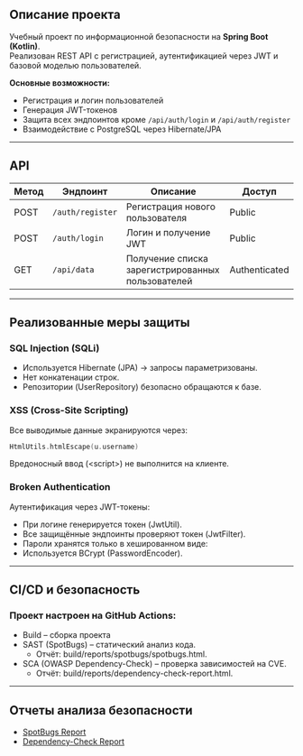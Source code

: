## Описание проекта

Учебный проект по информационной безопасности на **Spring Boot (Kotlin)**.  
Реализован REST API с регистрацией, аутентификацией через JWT и базовой моделью пользователей.

**Основные возможности:**
- Регистрация и логин пользователей
- Генерация JWT-токенов
- Защита всех эндпоинтов кроме `/api/auth/login` и `/api/auth/register`
- Взаимодействие с PostgreSQL через Hibernate/JPA

---

## API

| Метод | Эндпоинт         | Описание                                          | Доступ           |
|-------|------------------|---------------------------------------------------|----------------|
| POST  | `/auth/register` | Регистрация нового пользователя                   | Public         |
| POST  | `/auth/login`    | Логин и получение JWT                             | Public         |
| GET   | `/api/data`      | Получение списка зарегистрированных пользователей | Authenticated  |

---
 
## Реализованные меры защиты
### SQL Injection (SQLi)

 - Используется Hibernate (JPA) → запросы параметризованы.
 - Нет конкатенации строк.
 - Репозитории (UserRepository) безопасно обращаются к базе.

### XSS (Cross-Site Scripting)

Все выводимые данные экранируются через:

```kotlin
HtmlUtils.htmlEscape(u.username)
```

Вредоносный ввод (\<script\>) не выполнится на клиенте.

### Broken Authentication

Аутентификация через JWT-токены:
 - При логине генерируется токен (JwtUtil).
 - Все защищённые эндпоинты проверяют токен (JwtFilter).
 - Пароли хранятся только в хешированном виде:
 - Используется BCrypt (PasswordEncoder).

---

## CI/CD и безопасность

### Проект настроен на GitHub Actions:
 - Build – сборка проекта
 - SAST (SpotBugs) – статический анализ кода.
   - Отчёт: build/reports/spotbugs/spotbugs.html.
 - SCA (OWASP Dependency-Check) – проверка зависимостей на CVE. 
   - Отчёт: build/reports/dependency-check-report.html.

---

## Отчеты анализа безопасности

- [SpotBugs Report](reports/spotbugs.html)
- [Dependency-Check Report](reports/dependency-check-report.html)